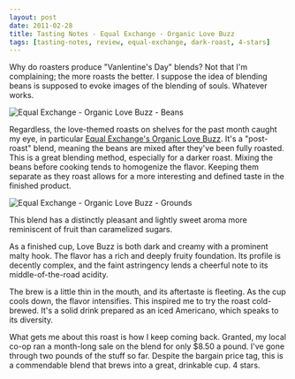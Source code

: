 ```yaml
---
layout: post
date: 2011-02-28
title: Tasting Notes - Equal Exchange - Organic Love Buzz
tags: [tasting-notes, review, equal-exchange, dark-roast, 4-stars]
---
```

Why do roasters produce "Vanlentine's Day" blends? Not that I'm complaining; the more roasts the better. I suppose the idea of blending beans is supposed to evoke images of the blending of souls. Whatever works.

![Equal Exchange - Organic Love Buzz - Beans][img1]

Regardless, the love-themed roasts on shelves for the past month caught my eye, in particular [Equal Exchange's Organic Love Buzz][1]. It's a "post-roast" blend, meaning the beans are mixed after they've been fully roasted. This is a great blending method, especially for a darker roast. Mixing the beans before cooking tends to homogenize the flavor. Keeping them separate as they roast allows for a more interesting and defined taste in the finished product.

![Equal Exchange - Organic Love Buzz - Grounds][img2]

This blend has a distinctly pleasant and lightly sweet aroma more reminiscent of fruit than caramelized sugars.

As a finished cup, Love Buzz is both dark and creamy with a prominent malty hook. The flavor has a rich and deeply fruity foundation. Its profile is decently complex, and the faint astringency lends a cheerful note to its middle-of-the-road acidity.

The brew is a little thin in the mouth, and its aftertaste is fleeting. As the cup cools down, the flavor intensifies. This inspired me to try the roast cold-brewed. It's a solid drink prepared as an iced Americano, which speaks to its diversity.

What gets me about this roast is how I keep coming back. Granted, my local co-op ran a month-long sale on the blend for only $8.50 a pound. I've gone through two pounds of the stuff so far. Despite the bargain price tag, this is a commendable blend that brews into a great, drinkable cup. 4 stars.

[1]: http://www.equalexchange.coop/coffee-blends#OLB
[img1]: http://coffeecomrade.com/photos/tasting_-equal-exchange_-organic-love-buzz/equal-exchange-organic-love-buzz-beans.jpg
[img2]: http://coffeecomrade.com/photos/tasting_-equal-exchange_-organic-love-buzz/equal-exchange-organic-love-buzz-grounds.jpg